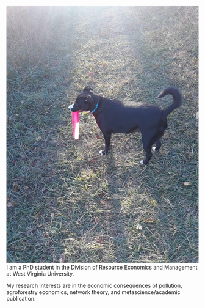 ![Ada](/img/ada.jfif)
I am a PhD student in the Division of Resource Economics and Management at West Virginia University.

My research interests are in the economic consequences of pollution, agroforestry economics, network theory, and metascience/academic publication. 
